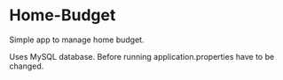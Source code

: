 # Home-Budget
Simple app to manage home budget.

Uses MySQL database. Before running application.properties have to be changed. 
